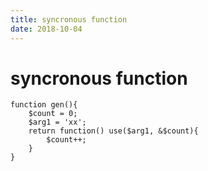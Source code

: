 ```yaml
---
title: syncronous function
date: 2018-10-04
---
```

# syncronous function 
    function gen(){
        $count = 0;
        $arg1 = 'xx';
        return function() use($arg1, &$count){
            $count++;
        }
    }